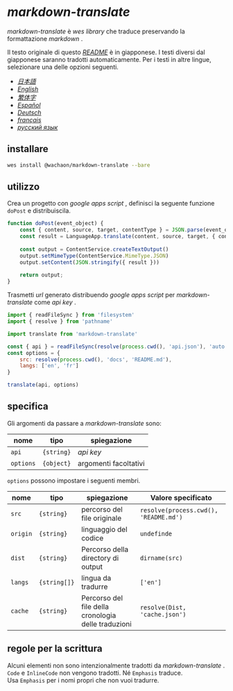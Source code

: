 # *markdown-translate*

*markdown-translate* è *wes library* che traduce preservando la formattazione *markdown* .

Il testo originale di questo [*README*](/README.md) è in giapponese. I testi diversi dal giapponese saranno tradotti automaticamente. Per i testi in altre lingue, selezionare una delle opzioni seguenti.

*   [*日本語*](/README.md)
*   [*English*](/docs/README.en.md)
*   [*繁体字*](/docs/README.zh-TW.md)
*   [*Español*](/docs/README.es.md)
*   [*Deutsch*](/docs/README.de.md)
*   [*français*](/docs/README.fr.md)
*   [*русский язык*](/docs/README.ru.md)

## installare

```sh
wes install @wachaon/markdown-translate --bare
```

## utilizzo

Crea un progetto con *google apps script* , definisci la seguente funzione `doPost` e distribuiscila.

```javascript
function doPost(event_object) {
    const { content, source, target, contentType } = JSON.parse(event_object.postData.getDataAsString())
    const result = LanguageApp.translate(content, source, target, { contentType })
 
    const output = ContentService.createTextOutput()
    output.setMimeType(ContentService.MimeType.JSON)
    output.setContent(JSON.stringify({ result }))
 
    return output;
}
```

Trasmetti *url* generato distribuendo *google apps script* per *markdown-translate* come *api key* .

```javascript
import { readFileSync } from 'filesystem'
import { resolve } from 'pathname'

import translate from 'markdown-translate'

const { api } = readFileSync(resolve(process.cwd(), 'api.json'), 'auto')
const options = {
    src: resolve(process.cwd(), 'docs', 'README.md'),
    langs: ['en', 'fr']
}

translate(api, options)
```

## specifica

Gli argomenti da passare a *markdown-translate* sono:

| nome      | tipo       | spiegazione           |
| --------- | ---------- | --------------------- |
| `api`     | `{string}` | *api key*             |
| `options` | `{object}` | argomenti facoltativi |

`options` possono impostare i seguenti membri.

| nome     | tipo         | spiegazione                                         | Valore specificato                    |
| -------- | ------------ | --------------------------------------------------- | ------------------------------------- |
| `src`    | `{string}`   | percorso del file originale                         | `resolve(process.cwd(), 'README.md')` |
| `origin` | `{string}`   | linguaggio del codice                               | `undefinde`                           |
| `dist`   | `{string}`   | Percorso della directory di output                  | `dirname(src)`                        |
| `langs`  | `{string[]}` | lingua da tradurre                                  | `['en']`                              |
| `cache`  | `{string}`   | Percorso del file della cronologia delle traduzioni | `resolve(Dist, 'cache.json')`         |

## regole per la scrittura

Alcuni elementi non sono intenzionalmente tradotti da *markdown-translate* . `Code` e `InlineCode` non vengono tradotti. Né `Emphasis` traduce.\
Usa `Emphasis` per i nomi propri che non vuoi tradurre.

